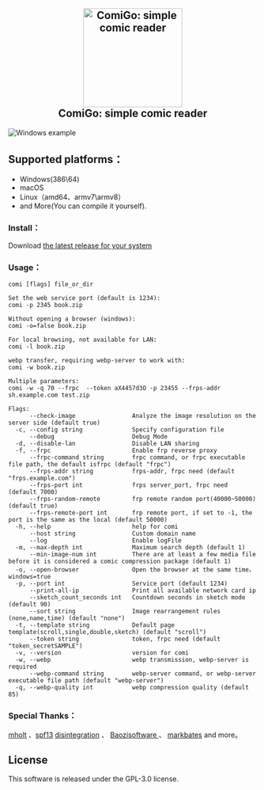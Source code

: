 <h2 align="center">
  <img src="https://raw.githubusercontent.com/yumenaka/comi/master/icon.ico" alt="ComiGo: simple comic reader" width="200">
  <br>ComiGo: simple comic reader<br>
</h2>

![Windows example](https://www.yumenaka.net/wp-content/uploads/2020/08/sample.gif "Windows example")  

## Supported platforms：

- Windows(386\64)
- macOS
- Linux（amd64、armv7\armv8）
- and More(You can compile it yourself).

### Install：
Download [the latest release for your system](https://github.com/yumenaka/comi/releases ) 

### Usage：
```
comi [flags] file_or_dir

Set the web service port (default is 1234): 
comi -p 2345 book.zip 

Without opening a browser (windows):
comi -o=false book.zip
   
For local browsing, not available for LAN:
comi -l book.zip 

webp transfer, requiring webp-server to work with: 
comi -w book.zip 

Multiple parameters:
comi -w -q 70 --frpc  --token aX4457d3O -p 23455 --frps-addr sh.example.com test.zip

Flags:
      --check-image                Analyze the image resolution on the server side (default true)
  -c, --config string              Specify configuration file
      --debug                      Debug Mode
  -d, --disable-lan                Disable LAN sharing
  -f, --frpc                       Enable frp reverse proxy
      --frpc-command string        frpc command, or frpc executable file path, the default isfrpc (default "frpc")
      --frps-addr string           frps-addr, frpc need (default "frps.example.com")
      --frps-port int              frps server_port, frpc need (default 7000)
      --frps-random-remote         frp remote random port(40000~50000) (default true)
      --frps-remote-port int       frp remote port, if set to -1, the port is the same as the local (default 50000)
  -h, --help                       help for comi
      --host string                Custom domain name
      --log                        Enable logFile
  -m, --max-depth int              Maximum search depth (default 1)
      --min-image-num int          There are at least a few media file before it is considered a comic compression package (default 1)
  -o, --open-browser               Open the browser at the same time，windows=true
  -p, --port int                   Service port (default 1234)
      --print-all-ip               Print all available network card ip
      --sketch_count_seconds int   Countdown seconds in sketch mode (default 90)
      --sort string                Image rearrangement rules (none,name,time) (default "none")
  -t, --template string            Default page template(scroll,single,double,sketch) (default "scroll")
      --token string               token, frpc need (default "token_secretSAMPLE")
  -v, --version                    version for comi
  -w, --webp                       webp transmission, webp-server is required
      --webp-command string        webp-server command, or webp-server executable file path (default "webp-server")
  -q, --webp-quality int           webp compression quality (default 85)
```

### Special Thanks：
[mholt](https://github.com/mholt)  、[spf13](https://github.com/spf13)  [disintegration](https://github.com/disintegration)   、 [Baozisoftware ](https://github.com/Baozisoftware) 、 [markbates](github.com/markbates/pkger)  and more。

## License

This software is released under the GPL-3.0 license.
